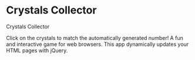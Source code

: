 # Crystals Collector
Crystals Collector

Click on the crystals to match the automatically generated number!
A fun and interactive game for web browsers. This app dynamically updates your HTML pages with jQuery.
